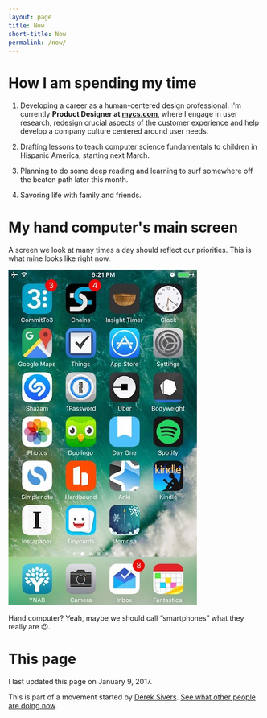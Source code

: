 ```yaml
---
layout: page
title: Now
short-title: Now
permalink: /now/
---
```


# How I am spending my time
1. Developing a career as a human-centered design professional. I'm currently **Product Designer at [mycs.com](http://de.mycs.com)**,
where I engage in user research, redesign crucial aspects of the customer experience and
help develop a company culture centered around user needs.

2. Drafting lessons to teach computer science fundamentals to children in Hispanic America, starting next March.

3. Planning to do some deep reading and learning to surf somewhere off the beaten path later this month.

4. Savoring life with family and friends.

# My hand computer's main screen
A screen we look at many times a day should reflect our priorities. This is
what mine looks like right now. 

![This is my iPhone's current main screen.](/img/screens/screen-2017.01.09.jpg)

Hand computer? Yeah, maybe we should call “smartphones” what they really are 😉.

# This page
I last updated this page on January 9, 2017.

This is part of a movement started by [Derek Sivers](https://sivers.org/). [See what other people are doing now](http://www.nownownow.com).
